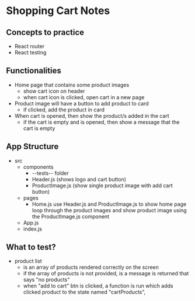 # Shopping Cart Notes

## Concepts to practice

- React router
- React testing

## Functionalities

- Home page that contains some product images
  - show cart icon on header
  - when cart icon is clicked, open cart in a new page
- Product image will have a button to add product to card
  - if clicked, add the product in card
- When cart is opened, then show the product/s added in the cart
  - if the cart is empty and is opened, then show a message that the cart is empty

## App Structure

- src
  - components
    - --tests-- folder
    - Header.js (shows logo and cart button)
    - ProductImage.js (show single product image with add cart button)
  - pages
    - Home.js
      use Header.js and ProductImage.js to show home page
      loop through the product images and show product image using the ProductImage.js component
  - App.js
  - index.js

## What to test?

- product list
  - is an array of products rendered correctly on the screen
  - if the array of products is not provided, is a message is returned that says "no products"
  - when "add to cart" btn is clicked, a function is run which adds clicked product to the state named "cartProducts",

